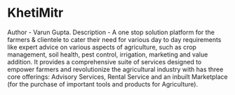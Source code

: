 # KhetiMitr
Author - Varun Gupta.
Description - A one stop solution platform for the farmers & clientele to cater their need for various day to day requirements like expert advice on various aspects of agriculture, such as crop management, soil health, pest control, irrigation, marketing and value addition. It provides a comprehensive suite of services designed to empower farmers and revolutionize the agricultural industry with has three core offerings: Advisory Services, Rental Service and an inbuilt Marketplace (for the purchase of important tools and products for Agriculture).

